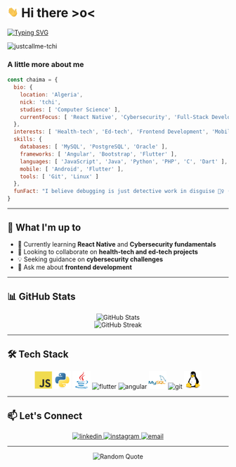# <img src="https://raw.githubusercontent.com/ABSphreak/ABSphreak/master/gifs/Hi.gif" width="5%"> Hi there >o<

<a href="https://git.io/typing-svg"><img src="https://readme-typing-svg.demolab.com?font=Fira+Code&size=16&duration=7000&pause=1000&color=5CF713&background=FFFFFF00&width=435&lines=~%24I+love+to+code+things+that+matter+.+.+.+" alt="Typing SVG" /></a>

<p align="left"> <img src="https://komarev.com/ghpvc/?username=justcallme-tchi&label=Profile%20views&color=0e75b6&style=flat" alt="justcallme-tchi" /> </p>

### A little more about me

```js
const chaima = {
  bio: {
    location: 'Algeria',
    nick: 'tchi',
    studies: [ 'Computer Science' ],
    currentFocus: [ 'React Native', 'Cybersecurity', 'Full-Stack Development' ]
  },
  interests: [ 'Health-tech', 'Ed-tech', 'Frontend Development', 'Mobile Apps', 'Cybersecurity' ],
  skills: {
    databases: [ 'MySQL', 'PostgreSQL', 'Oracle' ],
    frameworks: [ 'Angular', 'Bootstrap', 'Flutter' ],
    languages: [ 'JavaScript', 'Java', 'Python', 'PHP', 'C', 'Dart' ],
    mobile: [ 'Android', 'Flutter' ],
    tools: [ 'Git', 'Linux' ]
  },
  funFact: "I believe debugging is just detective work in disguise 🕵️‍♀️ (with snacks 🍫)"
}
```

---

## 🚀 What I'm up to

- 🔭 Currently learning **React Native** and **Cybersecurity fundamentals**
- 🤝 Looking to collaborate on **health-tech and ed-tech projects**
- 💡 Seeking guidance on **cybersecurity challenges**
- 💬 Ask me about **frontend development**

---

## 📊 GitHub Stats

<div align="center">
  <img src="https://github-readme-stats.vercel.app/api?username=justcallme-tchi&show_icons=true&theme=radical&hide_border=true&count_private=true" alt="GitHub Stats" />
</div>

<div align="center">
  <img src="https://github-readme-streak-stats.herokuapp.com/?user=justcallme-tchi&theme=radical&hide_border=true" alt="GitHub Streak" />
</div>

---

## 🛠️ Tech Stack

<p align="center">
  <img src="https://raw.githubusercontent.com/devicons/devicon/master/icons/javascript/javascript-original.svg" alt="javascript" width="40" height="40"/>
  <img src="https://raw.githubusercontent.com/devicons/devicon/master/icons/python/python-original.svg" alt="python" width="40" height="40"/>
  <img src="https://raw.githubusercontent.com/devicons/devicon/master/icons/java/java-original.svg" alt="java" width="40" height="40"/>
  <img src="https://www.vectorlogo.zone/logos/flutterio/flutterio-icon.svg" alt="flutter" width="40" height="40"/>
  <img src="https://angular.io/assets/images/logos/angular/angular.svg" alt="angular" width="40" height="40"/>
  <img src="https://raw.githubusercontent.com/devicons/devicon/master/icons/mysql/mysql-original-wordmark.svg" alt="mysql" width="40" height="40"/>
  <img src="https://www.vectorlogo.zone/logos/git-scm/git-scm-icon.svg" alt="git" width="40" height="40"/>
  <img src="https://raw.githubusercontent.com/devicons/devicon/master/icons/linux/linux-original.svg" alt="linux" width="40" height="40"/>
</p>

---

## 📫 Let's Connect

<p align="center">
  <a href="https://linkedin.com/in/chaïma-hassani" target="_blank">
    <img src="https://raw.githubusercontent.com/rahuldkjain/github-profile-readme-generator/master/src/images/icons/Social/linked-in-alt.svg" alt="linkedin" height="30" width="40" />
  </a>
  <a href="https://instagram.com/justcallme.tchi" target="_blank">
    <img src="https://raw.githubusercontent.com/rahuldkjain/github-profile-readme-generator/master/src/images/icons/Social/instagram.svg" alt="instagram" height="30" width="40" />
  </a>
  <a href="mailto:hassani.chaima18@gmail.com">
    <img src="https://img.shields.io/badge/-Email-red?style=flat-square&logo=gmail&logoColor=white" alt="email" />
  </a>
</p>

---

<div align="center">
  <img src="https://quotes-github-readme.vercel.app/api?type=horizontal&theme=radical" alt="Random Quote" />
</div>

